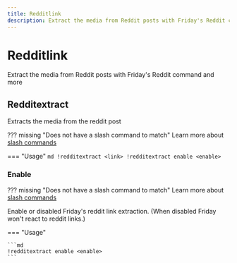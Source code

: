 ```yaml
---
title: Redditlink
description: Extract the media from Reddit posts with Friday's Reddit command and more
---
```

# Redditlink

Extract the media from Reddit posts with Friday's Reddit command and more

## Redditextract

Extracts the media from the reddit post

??? missing "Does not have a slash command to match"
	Learn more about [slash commands](/#slash-commands)

=== "Usage"
	```md
	!redditextract <link>
	!redditextract enable <enable>
	```

### Enable

??? missing "Does not have a slash command to match"
	Learn more about [slash commands](/#slash-commands)

Enable or disabled Friday's reddit link extraction. (When disabled Friday won't react to reddit links.)

=== "Usage"

	```md
	!redditextract enable <enable>
	```
